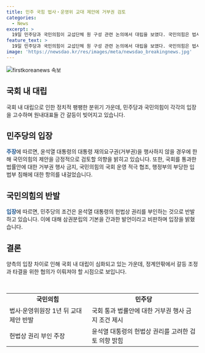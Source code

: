 ```yaml
---
title: 민주 국힘 법사‧운영위 교대 제안에 거부권 검토
categories:
  - News
excerpt: >
  19일 민주당과 국민의힘이 교섭단체 원 구성 관련 논의에서 대립을 보였다. 국민의힘은 법사‧운영위원장 교대 제안을 내놓았지만, 민주당은 이를 대통령의 행사 않으면 고려하겠다는 의견을 밝히며 사실상 거절했다. 박찬대 원내대표는 대화를 위해 변화를 보여줄 것을 촉구했고, 국민의힘은 권한쟁의심판과 관련하여 논란을 빚었다. 민주당은 원 구성 문제에 대한 의장의 요구를 수용하기로 했다.
feature_text: >
  19일 민주당과 국민의힘이 교섭단체 원 구성 관련 논의에서 대립을 보였다. 국민의힘은 법사‧운영위원장 교대 제안을 내놓았지만, 민주당은 이를 대통령의 행사 않으면 고려하겠다는 의견을 밝히며 사실상 거절했다. 박찬대 원내대표는 대화를 위해 변화를 보여줄 것을 촉구했고, 국민의힘은 권한쟁의심판과 관련하여 논란을 빚었다. 민주당은 원 구성 문제에 대한 의장의 요구를 수용하기로 했다.
image: 'https://newsdao.kr/res/images/meta/newsdao_breakingnews.jpg'
---
```


<p><img src="https://newsdao.kr/res/images/meta/newsdao_breakingnews.jpg" alt="firstkoreanews 속보" /></p>

<h2 data-ke-size="size26">국회 내 대립</h2>

<p>국회 내 대립으로 인한 정치적 팽팽한 분위기 가운데, 민주당과 국민의힘이 각각의 입장을 고수하며 원내대표들 간 갈등이 빚어지고 있습니다.</p>

<h2 data-ke-size="size26">민주당의 입장</h2>

<p><b><span style="color: #1a5490;">주장</span></b>에 따르면, 윤석열 대통령의 대통령 재의요구권(거부권)을 행사하지 않을 경우에 한해 국민의힘의 제안을 긍정적으로 검토할 의향을 밝히고 있습니다. 또한, 국회를 통과한 법률안에 대한 거부권 행사 금지, 국민의힘의 국회 운영 적극 협조, 행정부의 부당한 입법부 침해에 대한 항의를 내걸었습니다.</p>

<h2 data-ke-size="size26">국민의힘의 반발</h2>

<p><b><span style="color: #1a5490;">입장</span></b>에 따르면, 민주당의 조건은 윤석열 대통령의 헌법상 권리를 부인하는 것으로 반발하고 있습니다. 이에 대해 삼권분립의 기본을 간과한 발언이라고 비판하며 입장을 밝혔습니다.</p>

<h2 data-ke-size="size26">결론</h2>

<p>양측의 입장 차이로 인해 국회 내 대립이 심화되고 있는 가운데, 정계안팎에서 갈등 조정과 타결을 위한 협의가 이뤄져야 할 시점으로 보입니다.</p>

<p data-ke-size="size16">&nbsp;</p>

<table>
    <tbody>
        <tr>
            <td style="text-align: center; height: 17px;"><b>국민의힘</b></td>
            <td style="text-align: center; height: 17px;"><b>민주당</b></td>
        </tr>
        <tr>
            <td>법사‧운영위원장 1년 뒤 교대 제안 반발</td>
            <td>국회 통과 법률안에 대한 거부권 행사 금지 조건 제시</td>
        </tr>
        <tr>
            <td>헌법상 권리 부인 주장</td>
            <td>윤석열 대통령의 헌법상 권리를 고려한 검토 의향 밝힘</td>
        </tr>
    </tbody>
</table>

<p data-ke-size="size16">&nbsp;</p>


